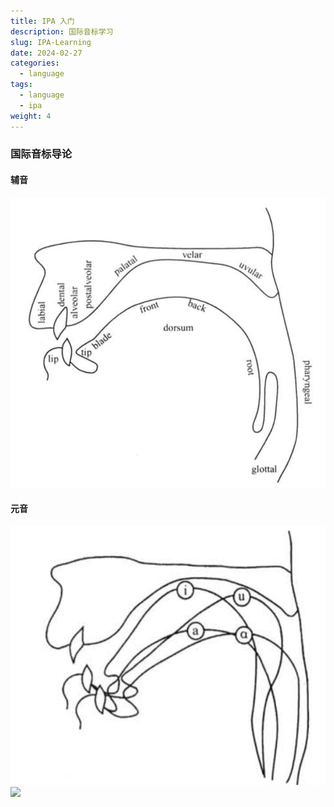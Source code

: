 ```yaml
---
title: IPA 入门
description: 国际音标学习
slug: IPA-Learning
date: 2024-02-27
categories:
  - language
tags:
  - language
  - ipa
weight: 4
---
```

### 国际音标导论
#### 辅音
![标注发音部位的声道中间纵切面图](img/辅音.png)
#### 元音
![](img/元音.png)
![](正则元音.png)
